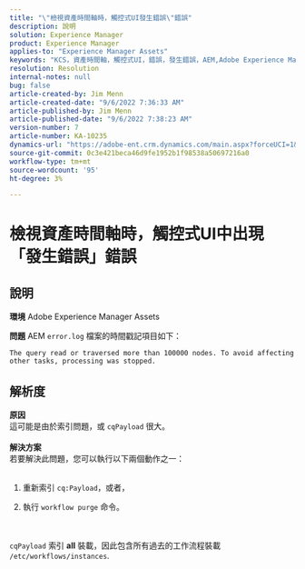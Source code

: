 ```yaml
---
title: "\"檢視資產時間軸時，觸控式UI發生錯誤\"錯誤"
description: 說明
solution: Experience Manager
product: Experience Manager
applies-to: "Experience Manager Assets"
keywords: "KCS，資產時間軸，觸控式UI，錯誤，發生錯誤，AEM,Adobe Experience Manager, 6.3"
resolution: Resolution
internal-notes: null
bug: false
article-created-by: Jim Menn
article-created-date: "9/6/2022 7:36:33 AM"
article-published-by: Jim Menn
article-published-date: "9/6/2022 7:38:23 AM"
version-number: 7
article-number: KA-10235
dynamics-url: "https://adobe-ent.crm.dynamics.com/main.aspx?forceUCI=1&pagetype=entityrecord&etn=knowledgearticle&id=8dbc5d9e-b62d-ed11-9db1-0022480866ad"
source-git-commit: 0c3e421beca46d9fe1952b1f98538a50697216a0
workflow-type: tm+mt
source-wordcount: '95'
ht-degree: 3%

---
```


# 檢視資產時間軸時，觸控式UI中出現「發生錯誤」錯誤

## 說明


<b>環境</b>
Adobe Experience Manager Assets

<b>問題</b>
AEM `error.log` 檔案的時間戳記項目如下：


```
The query read or traversed more than 100000 nodes. To avoid affecting other tasks, processing was stopped.
```



## 解析度

<b>原因</b><br>這可能是由於索引問題，或 `cqPayload` 很大。 <br> <br><b>解決方案</b><br>若要解決此問題，您可以執行以下兩個動作之一： <br> <br>
1. 重新索引 `cq:Payload`，或者，


2. 執行 `workflow purge` 命令。

<br> <br>`cqPayload` 索引 <b>all</b> 裝載，因此包含所有過去的工作流程裝載 `/etc/workflows/instances`.
